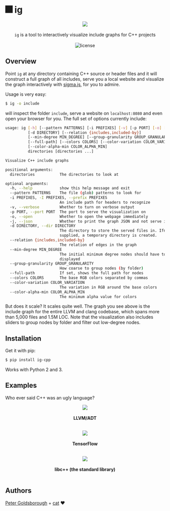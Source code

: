 # :fireworks: ig

<p align="center">
  <img src="extra/graph.gif">
  <br><br>
  <code>ig</code> is a tool to interactively visualize include graphs for C++ projects
  <br><br>
  <img alt="license" src="https://img.shields.io/github/license/mashape/apistatus.svg"/>
</p>

## Overview

Point `ig` at any directory containing C++ source or header files and it will
construct a full graph of all includes, serve you a local website and visualize
the graph interactively with [sigma.js](http://sigmajs.org), for you to admire.

Usage is very easy:

```sh
$ ig -o include
```

will inspect the folder `include`, serve a website on `localhost:8080` and even
open your browser for you. The full set of options currently include:

```sh
usage: ig [-h] [--pattern PATTERNS] [-i PREFIXES] [-v] [-p PORT] [-o] [-j]
          [-d DIRECTORY] [--relation {includes,included-by}]
          [--min-degree MIN_DEGREE] [--group-granularity GROUP_GRANULARITY]
          [--full-path] [--colors COLORS] [--color-variation COLOR_VARIATION]
          [--color-alpha-min COLOR_ALPHA_MIN]
          directories [directories ...]

Visualize C++ include graphs

positional arguments:
  directories           The directories to look at

optional arguments:
  -h, --help            show this help message and exit
  --pattern PATTERNS    The file (glob) patterns to look for
  -i PREFIXES, -I PREFIXES, --prefix PREFIXES
                        An include path for headers to recognize
  -v, --verbose         Whether to turn on verbose output
  -p PORT, --port PORT  The port to serve the visualization on
  -o, --open            Whether to open the webpage immediately
  -j, --json            Whether to print the graph JSON and not serve it
  -d DIRECTORY, --dir DIRECTORY
                        The directory to store the served files in. Ifnot
                        supplied, a temporary directory is created.
  --relation {includes,included-by}
                        The relation of edges in the graph
  --min-degree MIN_DEGREE
                        The initial minimum degree nodes should have to be
                        displayed
  --group-granularity GROUP_GRANULARITY
                        How coarse to group nodes (by folder)
  --full-path           If set, shows the full path for nodes
  --colors COLORS       The base RGB colors separated by commas
  --color-variation COLOR_VARIATION
                        The variation in RGB around the base colors
  --color-alpha-min COLOR_ALPHA_MIN
                        The minimum alpha value for colors
```

But does it scale? It scales quite well. The graph you see above is the include
graph for the entire LLVM and clang codebase, which spans more than 5,000 files
and 1.5M LOC. Note that the visualization also includes sliders to group nodes
by folder and filter out low-degree nodes.

## Installation

Get it with pip:

```sh
$ pip install ig-cpp
```

Works with Python 2 and 3.

## Examples

Who ever said C++ was an ugly language?

<p align="center">
  <img src="extra/llvm-adt.png">
  <br><br>
  <b>LLVM/ADT</b>
  <br><br>
</p>

<p align="center">
  <img src="extra/tf.png">
  <br><br>
  <b>TensorFlow</b>
  <br><br>
</p>

<p align="center">
  <img src="extra/libcxx.png">
  <br><br>
  <b>libc++ (the standard library)</b>
  <br><br>
</p>

## Authors

[Peter Goldsborough](http://goldsborough.me) + [cat](https://goo.gl/IpUmJn)
:heart:
